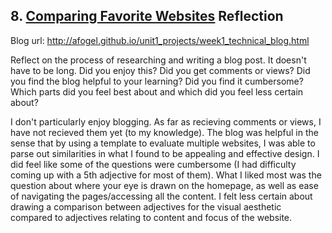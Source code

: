## 8. [Comparing Favorite Websites](8_technical_blog/readme.md) Reflection

Blog url: http://afogel.github.io/unit1_projects/week1_technical_blog.html

Reflect on the process of researching and writing a blog post. It doesn't have to be long. Did you enjoy this? Did you get comments or views? Did you find the blog helpful to your learning? Did you find it cumbersome? Which parts did you feel best about and which did you feel less certain about?

I don't particularly enjoy blogging. As far as recieving comments or views, I have not recieved them yet (to my knowledge). The blog was helpful in the sense that by using a template to evaluate multiple websites, I was able to parse out similarities in what I found to be appealing and effective design. I did feel like some of the questions were cumbersome (I had difficulty coming up with a 5th adjective for most of them). What I liked most was the question about where your eye is drawn on the homepage, as well as ease of navigating the pages/accessing all the content. I felt less certain about drawing a comparison between adjectives for the visual aesthetic compared to adjectives relating to content and focus of the website.